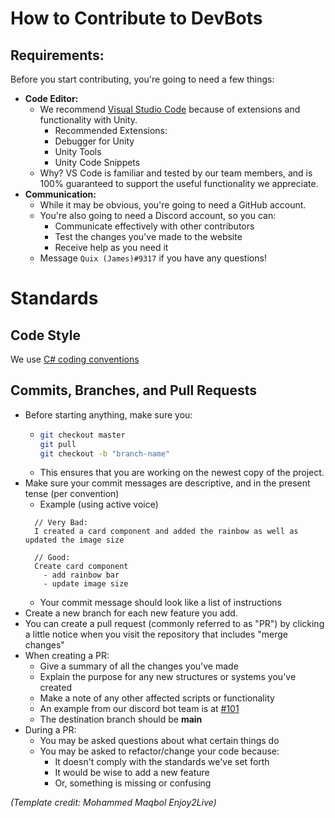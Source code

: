 # How to Contribute to DevBots

## Requirements:
Before you start contributing, you're going to need a few things:
- **Code Editor:**
    - We recommend [Visual Studio Code](https://code.visualstudio.com/) because of extensions and functionality with Unity.
      - Recommended Extensions:
      - Debugger for Unity
      - Unity Tools
      - Unity Code Snippets
    - Why? VS Code is familiar and tested by our team members, and is 100% guaranteed to support the useful functionality we appreciate.
- **Communication:**
    - While it may be obvious, you're going to need a GitHub account.
    - You're also going to need a Discord account, so you can:
        - Communicate effectively with other contributors
        - Test the changes you've made to the website
        - Receive help as you need it
    - Message `Quix (James)#9317` if you have any questions!

# Standards

## Code Style

We use [C# coding conventions](https://docs.microsoft.com/en-us/dotnet/csharp/fundamentals/coding-style/coding-conventions)

## Commits, Branches, and Pull Requests
- Before starting anything, make sure you:
    - ```bash
      git checkout master
      git pull
      git checkout -b "branch-name"
      ```
    - This ensures that you are working on the newest copy of the project.
- Make sure your commit messages are descriptive, and in the present tense (per convention)
    - Example (using active voice)
    ```
      // Very Bad:
      I created a card component and added the rainbow as well as updated the image size

      // Good:
      Create card component
        - add rainbow bar
        - update image size
    ```
    - Your commit message should look like a list of instructions
- Create a new branch for each new feature you add.
- You can create a pull request (commonly referred to as "PR") by clicking a little notice when you visit the repository that includes "merge changes"
- When creating a PR:
    - Give a summary of all the changes you've made
    - Explain the purpose for any new structures or systems you've created
    - Make a note of any other affected scripts or functionality
    - An example from our discord bot team is at [#101](https://github.com/dev-launchers-sandbox/project__discord-bot/pull/101)
    - The destination branch should be **main**
- During a PR:
    - You may be asked questions about what certain things do
    - You may be asked to refactor/change your code because:
        - It doesn't comply with the standards we've set forth
        - It would be wise to add a new feature
        - Or, something is missing or confusing

*(Template credit: Mohammed Maqbol Enjoy2Live)*

